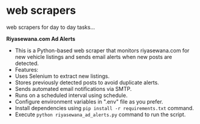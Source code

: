 # web scrapers

web scrapers for day to day tasks...

**Riyasewana.com Ad Alerts**
- This is a Python-based web scraper that monitors riyasewana.com for new vehicle listings and sends email alerts
when new posts are detected.
- Features:
- Uses Selenium to extract new listings.
- Stores previously detected posts to avoid duplicate alerts.
- Sends automated email notifications via SMTP.
- Runs on a scheduled interval using schedule.
- Configure environment variables in ".env" file as you prefer.
- Install dependencies using `pip install -r requirements.txt` command.
- Execute `python riyasewana_ad_alerts.py` command to run the script.